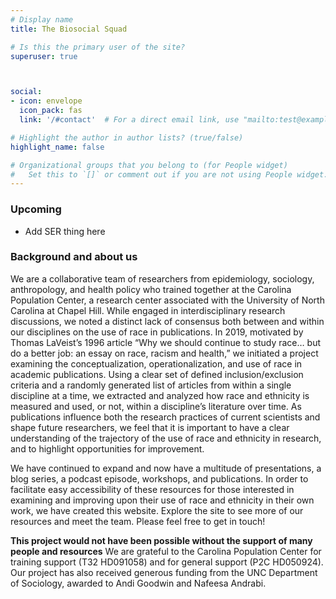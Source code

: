 ```yaml
---
# Display name
title: The Biosocial Squad

# Is this the primary user of the site?
superuser: true



social:
- icon: envelope
  icon_pack: fas
  link: '/#contact'  # For a direct email link, use "mailto:test@example.org".

# Highlight the author in author lists? (true/false)
highlight_name: false

# Organizational groups that you belong to (for People widget)
#   Set this to `[]` or comment out if you are not using People widget.
---
```


### Upcoming
+ Add SER thing here

### Background and about us
We are a collaborative team of researchers from epidemiology, sociology, anthropology, and health policy who trained together at the Carolina Population Center, a research center associated with the University of North Carolina at Chapel Hill. While engaged in interdisciplinary research discussions, we noted a distinct lack of consensus both between and within our disciplines on the use of race in publications. In 2019, motivated by Thomas LaVeist’s 1996 article “Why we should continue to study race… but do a better job: an essay on race, racism and health,” we initiated a project examining the conceptualization, operationalization, and use of race in academic publications. Using a clear set of defined inclusion/exclusion criteria and a randomly generated list of articles from within a single discipline at a time, we extracted and analyzed how race and ethnicity is measured and used, or not, within a discipline’s literature over time. As publications influence both the research practices of current scientists and shape future researchers, we feel that it is important to have a clear understanding of the trajectory of the use of race and ethnicity in research, and to highlight opportunities for improvement.

We have continued to expand and now have a multitude of presentations, a blog series, a podcast episode, workshops, and publications. In order to facilitate easy accessibility of these resources for those interested in examining and improving upon their use of race and ethnicity in their own work, we have created this website. Explore the site to see more of our resources and meet the team. Please feel free to get in touch! 

**This project would not have been possible without the support of many people and resources**
We are grateful to the Carolina Population Center for training support (T32 HD091058) and for general support (P2C HD050924). Our project has also received generous funding from the UNC Department of Sociology, awarded to Andi Goodwin and Nafeesa Andrabi. 
